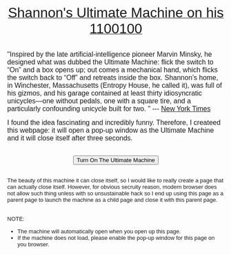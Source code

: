 <a href="http://www.wesleyq.me/shannon-1100100/"><p align="center"><font size="6" face="verdana,arial,sans-serif">Shannon's Ultimate Machine on his 1100100</font></p></a>
<p align="left"><font size="3" face="verdana,arial,sans-serif"><br> "Inspired by the late artificial-intelligence pioneer Marvin Minsky, he designed what was dubbed the Ultimate Machine: flick the switch to “On” and a box opens up; out comes a mechanical hand, which flicks the switch back to “Off” and retreats inside the box. Shannon’s home, in Winchester, Massachusetts (Entropy House, he called it), was full of his gizmos, and his garage contained at least thirty idiosyncratic unicycles—one without pedals, one with a square tire, and a particularly confounding unicycle built for two. " --- <a href="http://www.newyorker.com/tech/elements/claude-shannon-the-father-of-the-information-age-turns-1100100">New York Times</a></font></p>
<p align="left"><font size="3" face="verdana,arial,sans-serif"> I found the idea fascinating and incredibly funny. Therefore, I createed this webpage: it will open a pop-up window as the Ultimate Machine and it will close itself after three seconds.</font></p>
<div style="text-align: center;">
<br>
<input type="button" value="Turn On The Ultimate Machine" onclick="openWin()">
</div>
<p align="left"><font size="2" face="verdana,arial,sans-serif"> <br>The beauty of this machine it can close itself, so I would like to really create a page that can actually close itself. However, for obvious secruity reason, modern browser does not allow such thing unless with so unsustainable hack so I end up using this page as a parent page to launch the machine as a child page and close it with this parent page.</font></p>
<p align="left"><font size="2" face="verdana,arial,sans-serif"> <br>NOTE:<ul>
<li>The machine will automatically open when you open up this page.</li>
<li>If the machine does not load, please enable the pop-up window for this page on you browser.</li>
</ul></font></p>
